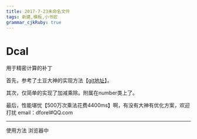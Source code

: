 ```yaml
---
title: 2017-7-23未命名文件 
tags: 新建,模板,小书匠
grammar_cjkRuby: true
---
```



# Dcal
用于精密计算的补丁

首先，参考了土豆大神的实现方法【[git地址][1]】。

其次，仅简单的实现了加减乘除。附属在number类上了。

最后，性能堪忧【500万次乘法花费4400ms】啊，有没有大神有优化方案，欢迎打扰 email：dforel#QQ.com

  [1]: https://github.com/fzred/calculatorjs
  
  


----------
使用方法
浏览器中
```javascript

```